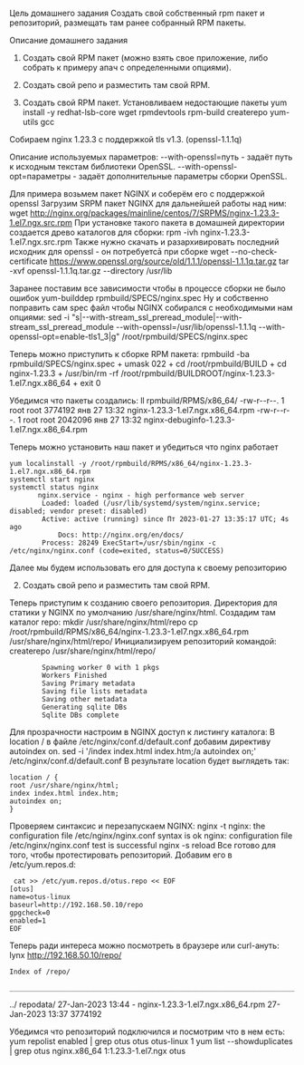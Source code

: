 Цель домашнего задания
Создать свой собственный rpm пакет и репозиторий, размещать там ранее собранный RPM пакеты.

Описание домашнего задания
1) Создать свой RPM пакет (можно взять свое приложение, либо собрать к примеру апач с определенными опциями).
2) Создать свой репо и разместить там свой RPM.


1) Создать свой RPM пакет.
Установливаем недостающие пакеты 
    yum install -y redhat-lsb-core wget rpmdevtools rpm-build createrepo yum-utils gcc

Собираем nginx 1.23.3 c поддержкой tls v1.3. (openssl-1.1.1q)

 Описание используемых параметров:
    --with-openssl=путь - задаёт путь к исходным текстам библиотеки OpenSSL. 
    --with-openssl-opt=параметры - задаёт дополнительные параметры сборки OpenSSL.

Для примера возьмем пакет NGINX и соберём его с поддержкой openssl
Загрузим SRPM пакет NGINX для дальнейшей работы над ним:
    wget http://nginx.org/packages/mainline/centos/7/SRPMS/nginx-1.23.3-1.el7.ngx.src.rpm
При установке такого пакета в домашней директории создается древо каталогов для
сборки:
    rpm -ivh nginx-1.23.3-1.el7.ngx.src.rpm
Также нужно скачать и разархивировать последний исходник для openssl - он потребуетсā при сборке
    wget --no-check-certificate https://www.openssl.org/source/old/1.1.1/openssl-1.1.1q.tar.gz
    tar -xvf openssl-1.1.1q.tar.gz --directory /usr/lib

Заранее поставим все зависимости чтобы в процессе сборки не было ошибок
    yum-builddep rpmbuild/SPECS/nginx.spec
Ну и собственно поправить сам spec файл чтобы NGINX собирался с необходимыми нам опциями:
    sed -i "s|--with-stream_ssl_preread_module|--with-stream_ssl_preread_module --with-openssl=/usr/lib/openssl-1.1.1q --with-openssl-opt=enable-tls1_3|g" /root/rpmbuild/SPECS/nginx.spec

Теперь можно приступить к сборке RPM пакета:
    rpmbuild -ba rpmbuild/SPECS/nginx.spec
        + umask 022
        + cd /root/rpmbuild/BUILD
        + cd nginx-1.23.3
        + /usr/bin/rm -rf /root/rpmbuild/BUILDROOT/nginx-1.23.3-1.el7.ngx.x86_64
        + exit 0

Убедимся что пакеты создались:
    ll rpmbuild/RPMS/x86_64/
-rw-r--r--. 1 root root 3774192 янв 27 13:32 nginx-1.23.3-1.el7.ngx.x86_64.rpm
-rw-r--r--. 1 root root 2042096 янв 27 13:32 nginx-debuginfo-1.23.3-1.el7.ngx.x86_64.rpm

Теперь можно установить наш пакет и убедиться что nginx работает

    yum localinstall -y /root/rpmbuild/RPMS/x86_64/nginx-1.23.3-1.el7.ngx.x86_64.rpm
    systemctl start nginx
    systemctl status nginx
           nginx.service - nginx - high performance web server
            Loaded: loaded (/usr/lib/systemd/system/nginx.service; disabled; vendor preset: disabled)
            Active: active (running) since Пт 2023-01-27 13:35:17 UTC; 4s ago
                Docs: http://nginx.org/en/docs/
            Process: 28249 ExecStart=/usr/sbin/nginx -c /etc/nginx/nginx.conf (code=exited, status=0/SUCCESS)

Далее мы будем использовать его для доступа к своему репозиторию

2) Создать свой репо и разместить там свой RPM.

Теперь приступим к созданию своего репозитория. Директория для статики у NGINX по умолчанию /usr/share/nginx/html. Создадим там каталог repo:
    mkdir /usr/share/nginx/html/repo
    cp /root/rpmbuild/RPMS/x86_64/nginx-1.23.3-1.el7.ngx.x86_64.rpm /usr/share/nginx/html/repo/
Инициализируем репозиторий командой:
    сreaterepo /usr/share/nginx/html/repo/

            Spawning worker 0 with 1 pkgs
            Workers Finished
            Saving Primary metadata
            Saving file lists metadata
            Saving other metadata
            Generating sqlite DBs
            Sqlite DBs complete

Для прозрачности настроим в NGINX доступ к листингу каталога:
В location / в файле /etc/nginx/conf.d/default.conf добавим директиву autoindex on. 
    sed -i '/index  index.html index.htm;/a autoindex on;' /etc/nginx/conf.d/default.conf
В результате location будет выглядеть так: 

    location / {
    root /usr/share/nginx/html;
    index index.html index.htm;
    autoindex on; 
    }

Проверяем синтаксис и перезапускаем NGINX:
    nginx -t
        nginx: the configuration file /etc/nginx/nginx.conf syntax is ok
        nginx: configuration file /etc/nginx/nginx.conf test is successful
    nginx -s reload
Все готово для того, чтобы протестировать репозиторий.
Добавим его в /etc/yum.repos.d:

     cat >> /etc/yum.repos.d/otus.repo << EOF
    [otus]
    name=otus-linux
    baseurl=http://192.168.50.10/repo
    gpgcheck=0
    enabled=1
    EOF

Теперь ради интереса можно посмотреть в браузере или curl-ануть:
    lynx http://192.168.50.10/repo/

    Index of /repo/
     _____________________________________________________________________________

../
repodata/                                          27-Jan-2023 13:44                   -
nginx-1.23.3-1.el7.ngx.x86_64.rpm                  27-Jan-2023 13:37             3774192


Убедимся что репозиторий подключился и посмотрим что в нем есть:
    yum repolist enabled | grep otus
        otus                                otus-linux                                 1
    yum list --showduplicates | grep otus
        nginx.x86_64                             1:1.23.3-1.el7.ngx            otus